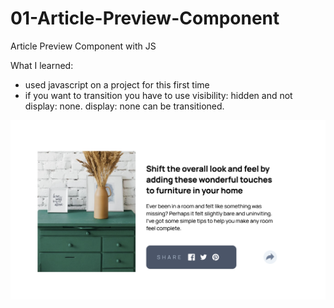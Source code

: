 # 01-Article-Preview-Component

Article Preview Component with JS

What I learned:

- used javascript on a project for this first time
- if you want to transition you have to use visibility: hidden and not display: none. display: none can be transitioned.

![screenshot](screenshot.png)
